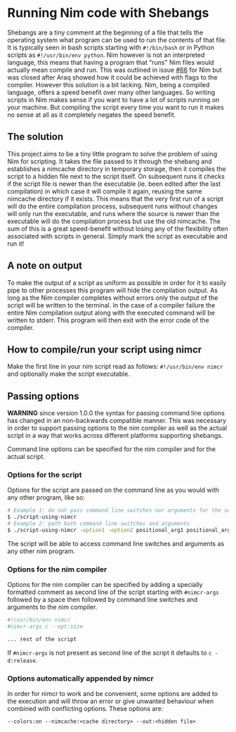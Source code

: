 # Running Nim code with Shebangs
Shebangs are a tiny comment at the beginning of a file that tells the operating system what program can be used to run the contents of that file. It is typically seen in bash scripts starting with `#!/bin/bash` or in Python scripts as `#!/usr/bin/env python`. Nim however is not an interpreted language, this means that having a program that "runs" Nim files would actually mean compile and run. This was outlined in issue [#66](https://github.com/nim-lang/Nim/issues/66) for Nim but was closed after Araq showed how it could be achieved with flags to the compiler. However this solution is a bit lacking. Nim, being a compiled language, offers a speed benefit over many other languages. So writing scripts in Nim makes sense if you want to have a lot of scripts running on your machine. But compiling the script every time you want to run it makes no sense at all as it completely negates the speed benefit.

## The solution
This project aims to be a tiny little program to solve the problem of using Nim for scripting. It takes the file passed to it through the shebang and establishes a nimcache directory in temporary storage, then it compiles the script to a hidden file next to the script itself. On subsequent runs it checks if the script file is newer than the executable (ie. been edited after the last compilation) in which case it will compile it again, reusing the same nimcache directory if it exists. This means that the very first run of a script will do the entire compilation process, subsequent runs without changes will only run the executable, and runs where the source is newer than the executable will do the compilation process but use the old nimcache. The sum of this is a great speed-benefit without losing any of the flexibility often associated with scripts in general. Simply mark the script as executable and run it!

## A note on output
To make the output of a script as uniform as possible in order for it to easily pipe to other processes this program will hide the compilation output. As long as the Nim compiler completes without errors only the output of the script will be written to the terminal. In the case of a compiler failure the entire Nim compilation output along with the executed command will be written to stderr. This program will then exit with the error code of the compiler.

## How to compile/run your script using nimcr
Make the first line in your nim script read as follows: `#!/usr/bin/env nimcr` and optionally make the script executable.

## Passing options
**WARNING** since version 1.0.0 the syntax for passing command line options has changed in an non-backwards compatible manner. This was necessary in order to support passing options to the nim compiler as well as the actual script in a way that works across different platforms supporting shebangs.

Command line options can be specified for the nim compiler and for the actual script.

### Options for the script
Options for the script are passed on the command line as you would with any other program, like so:

``` bash
# Example 1: do not pass command line switches nor arguments for the script
$ ./script-using-nimcr
# Example 2: path both command line switches and arguments
$ ./script-using-nimcr -option1 -option2 positional_arg1 positional_arg2
```

The script will be able to access command line switches and arguments as any other nim program.

### Options for the nim compiler
Options for the nim compiler can be specified by adding a specially formatted comment as second line of the script starting with `#nimcr-args` followed by a space then followed by command line switches and arguments to the nim compiler.

``` bash
#!/usr/bin/env nimcr
#nimcr-args c --opt:size

... rest of the script
```

If `#nimcr-args` is not present as second line of the script it defaults to `c -d:release`.

### Options automatically appended by nimcr
In order for nimcr to work and be convenient, some options are added to the execution and will throw an error or give unwanted behaviour when combined with conflicting options. These options are:
```
--colors:on --nimcache:<cache directory> --out:<hidden file>
```
